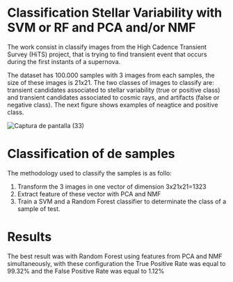 # Classification Stellar Variability with SVM or RF and PCA and/or NMF

The work consist in classify images from the High Cadence Transient Survey (HiTS) project, that is trying to find transient event that occurs during the first instants of a supernova.

The dataset has 100.000 samples with 3 images from each samples, the size of these images is 21x21. The two classes of images to classify are: transient candidates associated to stellar variability (true or positive class) and transient candidates associated to cosmic rays, and artifacts (false or negative class). The next figure shows examples of neagtice and positive class.

![Captura de pantalla (33)](https://user-images.githubusercontent.com/19544865/71312696-8b177800-240c-11ea-9253-c4c262995191.png)

# Classification of de samples

The methodology used to classify the samples is as follo:
1) Transform the 3 images in one vector of dimension 3x21x21=1323
2) Extract feature of these vector with PCA and NMF
3) Train a SVM and a Random Forest classifier to determinate the class of a sample of test.


# Results

The best result was with Random Forest using features from PCA and NMF simultaneously, with these configuration the True Positive Rate was equal to 99.32% and the False Positive Rate was equal to 1.12%
